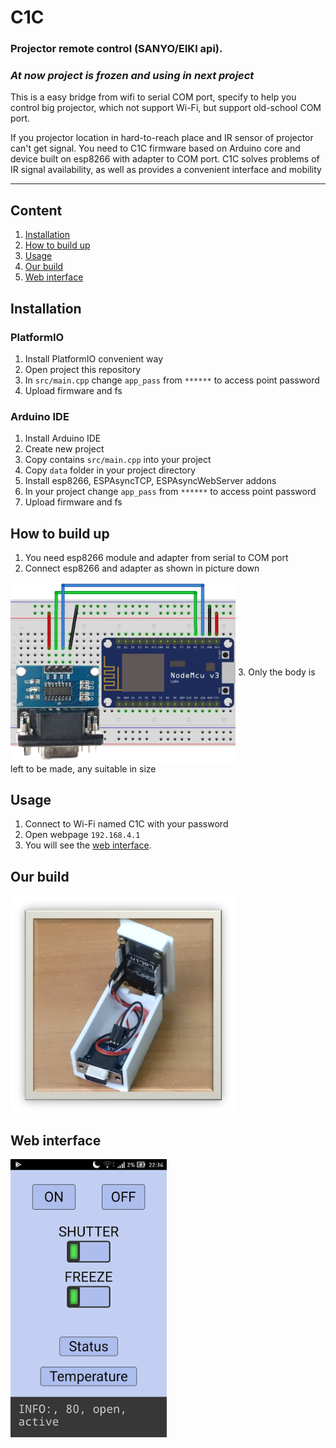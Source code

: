 # C1C
### Projector remote control (SANYO/EIKI api).
### ***At now project is frozen and using in next project***
This is a easy bridge from wifi to serial COM port, specify to help you control big projector, which not support Wi-Fi, but support old-school COM port.

If you projector location in hard-to-reach place and IR sensor of projector can't get signal.
You need to C1C firmware based on Arduino core and device built on esp8266 with adapter to COM port.
C1C solves problems of IR signal availability, as well as provides a convenient interface and mobility
____

## Content
1. [Installation](#installation)
2. [How to build up](#how-to-build-up)
3. [Usage](#usage)
4. [Our build](#our-build)
5. [Web interface](#web-interface)

## Installation

### PlatformIO
1. Install PlatformIO convenient way
2. Open project this repository
3. In `src/main.cpp` change `app_pass` from `******` to access point password
3. Upload firmware and fs

### Arduino IDE
1. Install Arduino IDE
2. Create new project
3. Copy contains `src/main.cpp` into your project
4. Copy `data` folder in your project directory
5. Install esp8266, ESPAsyncTCP, ESPAsyncWebServer addons
4. In your project change `app_pass` from `******` to access point password
5. Upload firmware and fs

## How to build up
1. You need esp8266 module and adapter from serial to COM port
2. Connect esp8266 and adapter as shown in picture down
<img src="https://github.com/Nismoteika/C1C/raw/master/assets/scheme.png" align="center" width="360" alt="connect like this">
3. Only the body is left to be made, any suitable in size

## Usage
1. Connect to Wi-Fi named C1C with your password
2. Open webpage `192.168.4.1`
3. You will see the [web interface](#web-interface).

## Our build
<img src="https://github.com/Nismoteika/C1C/raw/master/assets/ourbuild.png" align="center" height="350" width="360" alt="our build">

## Web interface
<img src="https://github.com/Nismoteika/C1C/raw/master/assets/interface.png" align="center" width="250" alt="web interface">